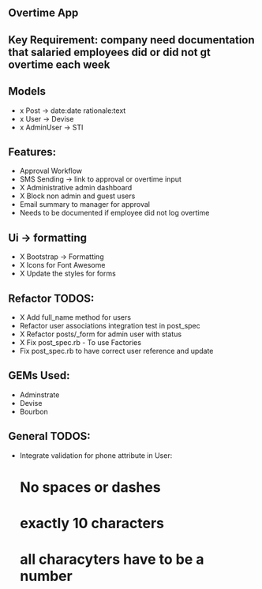 ## Overtime App

## Key Requirement: company need documentation that salaried employees did or did not gt overtime each week


## Models 
- x Post -> date:date rationale:text
- x User -> Devise
- x AdminUser -> STI

## Features: 
- Approval Workflow
- SMS Sending -> link to approval or overtime input
- X Administrative admin dashboard
- X Block non admin and guest users
- Email summary to manager for approval
- Needs to be documented if employee did not log overtime

## Ui -> formatting

- X Bootstrap -> Formatting
- X Icons for Font Awesome
- X Update the styles for forms

## Refactor TODOS: 
- X Add full_name method for users
- Refactor user associations integration test in post_spec
- X Refactor posts/_form for admin user with status
- X Fix post_spec.rb - To use Factories
- Fix post_spec.rb to have correct user reference and update

## GEMs Used: 

- Adminstrate
- Devise 
- Bourbon

## General TODOS: 

- Integrate validation for phone attribute in User:
  # No spaces or dashes
  # exactly 10 characters 
  # all characyters have to be a number